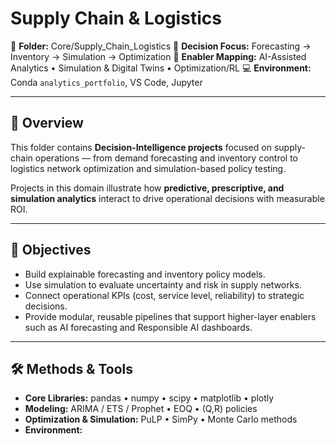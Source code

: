 # Supply Chain & Logistics

📂 **Folder:** Core/Supply_Chain_Logistics
🧭 **Decision Focus:** Forecasting → Inventory → Simulation → Optimization
🧩 **Enabler Mapping:** AI-Assisted Analytics • Simulation & Digital Twins • Optimization/RL
💻 **Environment:** Conda `analytics_portfolio`, VS Code, Jupyter

---

## 📘 Overview
This folder contains **Decision-Intelligence projects** focused on supply-chain operations — from demand forecasting and inventory control to logistics network optimization and simulation-based policy testing.

Projects in this domain illustrate how **predictive, prescriptive, and simulation analytics** interact to drive operational decisions with measurable ROI.

---

## 🎯 Objectives
- Build explainable forecasting and inventory policy models.
- Use simulation to evaluate uncertainty and risk in supply networks.
- Connect operational KPIs (cost, service level, reliability) to strategic decisions.
- Provide modular, reusable pipelines that support higher-layer enablers such as AI forecasting and Responsible AI dashboards.

---

## 🛠️ Methods & Tools
- **Core Libraries:** pandas • numpy • scipy • matplotlib • plotly
- **Modeling:** ARIMA / ETS / Prophet • EOQ • (Q,R) policies
- **Optimization & Simulation:** PuLP • SimPy • Monte Carlo methods
- **Environment:**
  ```bas
